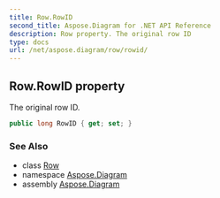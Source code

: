 ```yaml
---
title: Row.RowID
second_title: Aspose.Diagram for .NET API Reference
description: Row property. The original row ID
type: docs
url: /net/aspose.diagram/row/rowid/
---
```

## Row.RowID property

The original row ID.

```csharp
public long RowID { get; set; }
```

### See Also

* class [Row](../)
* namespace [Aspose.Diagram](../../row/)
* assembly [Aspose.Diagram](../../../)


